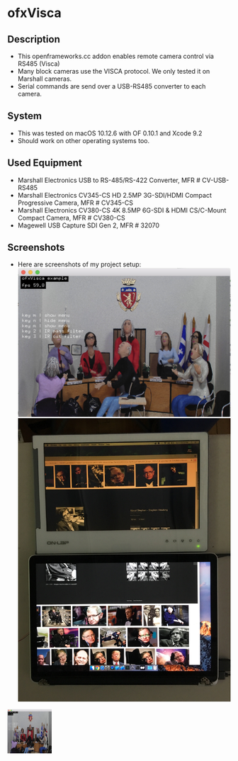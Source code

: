 ofxVisca
=========

Description
-----------
* This openframeworks.cc addon enables remote camera control via RS485 (Visca)
* Many block cameras use the VISCA protocol. We only tested it on Marshall cameras.
* Serial commands are send over a USB-RS485 converter to each camera.

System
------
* This was tested on macOS 10.12.6 with OF 0.10.1 and Xcode 9.2
* Should work on other operating systems too.

Used Equipment
------
* Marshall Electronics USB to RS-485/RS-422 Converter, MFR # CV-USB-RS485
* Marshall Electronics CV345-CS HD 2.5MP 3G-SDI/HDMI Compact Progressive Camera, MFR # CV345-CS
* Marshall Electronics CV380-CS 4K 8.5MP 6G-SDI & HDMI CS/C-Mount Compact Camera, MFR # CV380-CS
* Magewell USB Capture SDI Gen 2, MFR # 32070

Screenshots
-----------------
* Here are screenshots of my project setup:
![](https://raw.githubusercontent.com/antimodular/ofxVisca/master/docs/Screen_Shot.jpg)
![](https://github.com/antimodular/mbp-hacking/blob/master/2018-03-18%2014.56.31.jpg)
<img align="left" width="100" height="100" src="https://raw.githubusercontent.com/antimodular/ofxVisca/master/docs/Screen_Shot.png">
